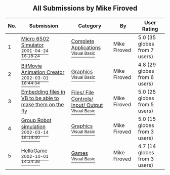 ﻿<div align="center">

## All Submissions by Mike Firoved

</div>

No.  | Submission | Category | By   | User Rating
---- | ---------- | -------- | ---- | -----------
1 | [Micro 6502 Simulator<br /><sup>2001-04-24 16:18:24</sup>](https://github.com/Planet-Source-Code/mike-firoved-micro-6502-simulator__1-22670) | [Complete Applications<br /><sup>Visual Basic</sup>](../ByCategory/complete-applications__1-27.md) | Mike Firoved | 5.0 (35 globes from 7 users)
2 | [BitMovie Animation Creator<br /><sup>2002-03-01 16:44:34</sup>](https://github.com/Planet-Source-Code/mike-firoved-bitmovie-animation-creator__1-32245) | [Graphics<br /><sup>Visual Basic</sup>](../ByCategory/graphics__1-46.md) | Mike Firoved | 4.8 (29 globes from 6 users)
3 | [Embedding files in VB to be able to make them on the fly<br />](https://github.com/Planet-Source-Code/mike-firoved-embedding-files-in-vb-to-be-able-to-make-them-on-the-fly__1-34620) | [Files/ File Controls/ Input/ Output<br /><sup>Visual Basic</sup>](../ByCategory/files-file-controls-input-output__1-3.md) | Mike Firoved | 5.0 (25 globes from 5 users)
4 | [Group Robot simulation<br /><sup>2002-03-14 18:14:40</sup>](https://github.com/Planet-Source-Code/mike-firoved-group-robot-simulation__1-32693) | [Graphics<br /><sup>Visual Basic</sup>](../ByCategory/graphics__1-46.md) | Mike Firoved | 5.0 (15 globes from 3 users)
5 | [HelloGame<br /><sup>2002-10-01 14:24:38</sup>](https://github.com/Planet-Source-Code/mike-firoved-hellogame__1-39429) | [Games<br /><sup>Visual Basic</sup>](../ByCategory/games__1-38.md) | Mike Firoved | 4.7 (14 globes from 3 users)
